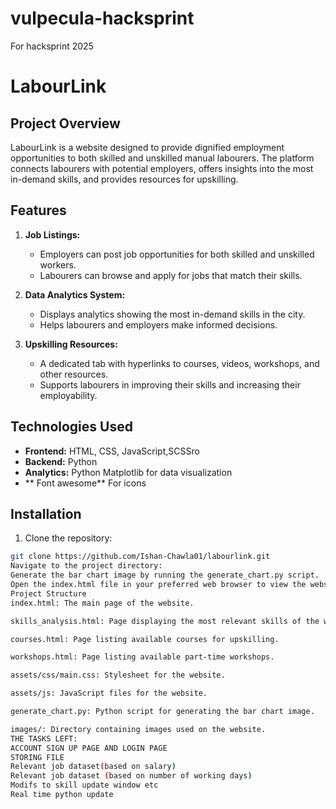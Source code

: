 # vulpecula-hacksprint
For hacksprint 2025
# LabourLink

## Project Overview
LabourLink is a website designed to provide dignified employment opportunities to both skilled and unskilled manual labourers. The platform connects labourers with potential employers, offers insights into the most in-demand skills, and provides resources for upskilling.

## Features
1. **Job Listings:**
   - Employers can post job opportunities for both skilled and unskilled workers.
   - Labourers can browse and apply for jobs that match their skills.

2. **Data Analytics System:**
   - Displays analytics showing the most in-demand skills in the city.
   - Helps labourers and employers make informed decisions.

3. **Upskilling Resources:**
   - A dedicated tab with hyperlinks to courses, videos, workshops, and other resources.
   - Supports labourers in improving their skills and increasing their employability.

## Technologies Used
- **Frontend:** HTML, CSS, JavaScript,SCSSro
- **Backend:**  Python
- **Analytics:** Python Matplotlib for data visualization
- ** Font awesome** For icons
## Installation

1. Clone the repository:

```bash 
git clone https://github.com/Ishan-Chawla01/labourlink.git
Navigate to the project directory:
Generate the bar chart image by running the generate_chart.py script.
Open the index.html file in your preferred web browser to view the website.
Project Structure
index.html: The main page of the website.

skills_analysis.html: Page displaying the most relevant skills of the week, month, and year.

courses.html: Page listing available courses for upskilling.

workshops.html: Page listing available part-time workshops.

assets/css/main.css: Stylesheet for the website.

assets/js: JavaScript files for the website.

generate_chart.py: Python script for generating the bar chart image.

images/: Directory containing images used on the website.
THE TASKS LEFT:
ACCOUNT SIGN UP PAGE AND LOGIN PAGE
STORING FILE
Relevant job dataset(based on salary)
Relevant job dataset (based on number of working days)
Modifs to skill update window etc
Real time python update


